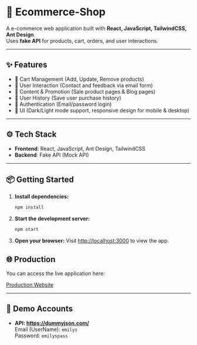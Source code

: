# 📌 Ecommerce-Shop

A e-commerce web application built with **React, JavaScript, TailwindCSS, Ant Design**.  
Uses **fake API** for products, cart, orders, and user interactions.   

---

## ✨ Features

- 🛒 Cart Management (Add, Update, Remove products) 
- 👤 User Interaction (Contact and feedback via email form)
- 📰 Content & Promotion (Sale product pages & Blog pages)
- 📜 User History (Save user purchase history)
- 🔐 Authentication (Email/password login)  
- 🎨 UI (Dark/Light mode support, responsive design for mobile & desktop)
 
---

## ⚙️ Tech Stack
- **Frontend**: React, JavaScript, Ant Design, TailwindCSS  
- **Backend**: Fake API (Mock API)

---

## 📦 Getting Started

1. **Install dependencies:**
   ```bash
   npm install
   ```
2. **Start the development server:**
   ```bash
   npm start
   ```
3. **Open your browser:**
   Visit [http://localhost:3000](http://localhost:3000) to view the app.

## 🌐 Production

You can access the live application here:

[Production Website](https://ecommerce-shop-sand-eight.vercel.app/)

---

## 🔑 Demo Accounts
- **API: https://dummyjson.com/**  
  Email (UserName): `emilys`  
  Password: `emilyspass`


